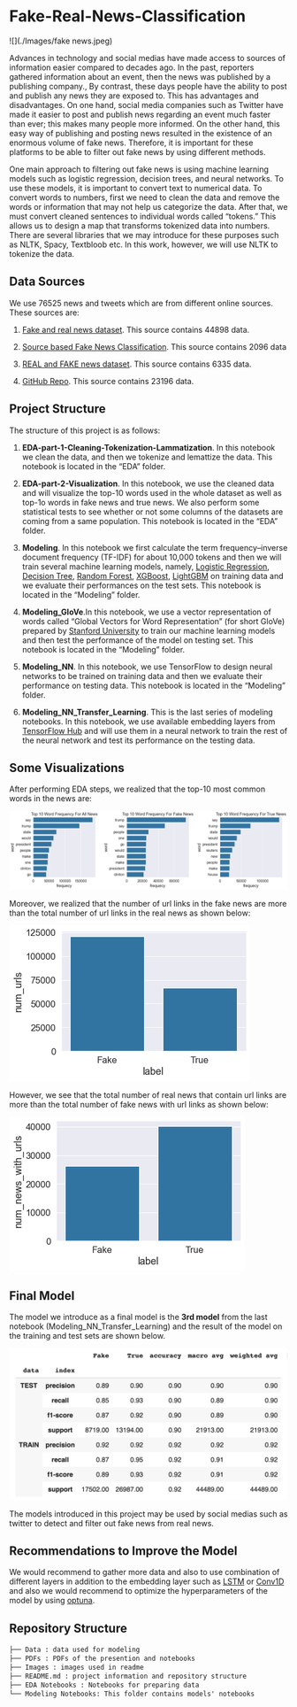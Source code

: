 # Fake-Real-News-Classification

![](./Images/fake news.jpeg)

Advances in technology and social medias have made access to sources of information easier compared to decades ago. In the past, reporters gathered information about an event, then the news was published by a publishing company., By contrast, these days people have the ability to post and publish any news they are exposed to. This has advantages and disadvantages. On one hand, social media companies such as Twitter have made it easier to post and publish news regarding an event much faster than ever; this makes many people more informed. On the other hand, this easy way of publishing and posting news resulted in the existence of an enormous volume of fake news. Therefore, it is important for these platforms to be able to filter out fake news by using different methods.

One main approach to filtering out fake news is using machine learning models such as logistic regression, decision trees, and neural networks. To use these models, it is important to convert text to numerical data. To convert words to numbers, first we need to clean the data and remove the words or information that may not help us categorize the data. After that, we must convert cleaned sentences to individual words called “tokens.” This allows us to design a map that transforms tokenized data into numbers. There are several libraries that we may introduce for these purposes such as NLTK, Spacy, Textbloob etc. In this work, however, we will use NLTK to tokenize the data.

## Data Sources

We use 76525 news and tweets which are from different online sources. These sources are:

1. [Fake and real news dataset](https://www.kaggle.com/datasets/clmentbisaillon/fake-and-real-news-dataset). This source contains 44898 data.

    
2. [Source based Fake News Classification](https://www.kaggle.com/datasets/ruchi798/source-based-news-classification?select=news_articles.csv). This source contains 2096 data


3. [REAL and FAKE news dataset](https://www.kaggle.com/datasets/nopdev/real-and-fake-news-dataset?select=news.csv). This source contains 6335 data.

    
4. [GitHub Repo](https://github.com/KaiDMML/FakeNewsNet). This source contains 23196 data.
    
    
## Project Structure

The structure of this project is as follows:

1. **EDA-part-1-Cleaning-Tokenization-Lammatization**. In this notebook we clean the data, and then we tokenize and lemattize the data. This notebook is located in the “EDA” folder.

2. **EDA-part-2-Visualization**. In this notebook, we use the cleaned data and will visualize the top-10 words used in the whole dataset as well as top-1o words in fake news and true news. We also perform some statistical tests to see whether or not some columns of the datasets are coming from a same population. This notebook is located in the “EDA” folder.

3. **Modeling**. In this notebook we first calculate the term frequency–inverse document frequency (TF-IDF) for about 10,000 tokens and then we will train several machine learning models, namely, [Logistic Regression](https://scikit-learn.org/stable/modules/generated/sklearn.linear_model.LogisticRegression.html), [Decision Tree](https://scikit-learn.org/stable/modules/generated/sklearn.tree.DecisionTreeClassifier.html), [Random Forest](https://scikit-learn.org/stable/modules/generated/sklearn.ensemble.RandomForestClassifier.html), [XGBoost](https://xgboost.readthedocs.io/en/stable/python/python_intro.html), [LightGBM](https://lightgbm.readthedocs.io/en/latest/pythonapi/lightgbm.LGBMClassifier.html#lightgbm.LGBMClassifier) on training data and we evaluate their performances on the test sets. This notebook is located in the “Modeling” folder.

4. **Modeling_GloVe**.In this notebook, we use a vector representation of words called  “Global Vectors for Word Representation” (for short GloVe) prepared by [Stanford University](https://nlp.stanford.edu/projects/glove/) to train our machine learning models and then test the performance of the model on testing set. This notebook is located in the “Modeling” folder. 

5. **Modeling_NN**. In this notebook, we use TensorFlow to design neural networks to be trained on training data and then we evaluate their performance on testing data. This notebook is located in the “Modeling” folder. 

6. **Modeling_NN_Transfer_Learning**. This is the last series of modeling notebooks. In this notebook, we use available embedding layers from [TensorFlow Hub](tfhub.dev) and will use them in a neural network to train the rest of the neural network and test its performance on the testing data. 
    

## Some Visualizations

After performing EDA steps, we realized that the top-10 most common words in the news are:

![](./Images/common-words.png)

Moreover, we realized that the number of url links in the fake news are more than
the total number of url links in the real news as shown below:


![](./Images/totanl_num_of_urls_in_each_news_category.png)

However, we see that the total number of real news that contain url links are 
more than the total number of fake news with url links as shown below:

![](./Images/news_with_urls.png)


## Final Model

The model we introduce as a final model is the **3rd model** from the last notebook (Modeling_NN_Transfer_Learning) and the result of the model on the training and test sets are shown below.


![](./Images/model_3_df.png)

The models introduced in this project may be used by social medias such as twitter 
to detect and filter out fake news from real news.

## Recommendations to Improve the Model

We would recommend to gather more data and also to use combination of different layers in addition to the embedding layer such as [LSTM](https://www.tensorflow.org/api_docs/python/tf/keras/layers/LSTM) or [Conv1D](https://www.tensorflow.org/api_docs/python/tf/keras/layers/Conv1D) and also we would recommend to optimize the hyperparameters of the model by using [optuna](https://optuna.org/).



## Repository Structure

```
├── Data : data used for modeling
├── PDFs : PDFs of the presention and notebooks
├── Images : images used in readme
├── README.md : project information and repository structure
├── EDA Notebooks : Notebooks for preparing data
└── Modeling Notebooks: This folder contains models' notebooks 
```

